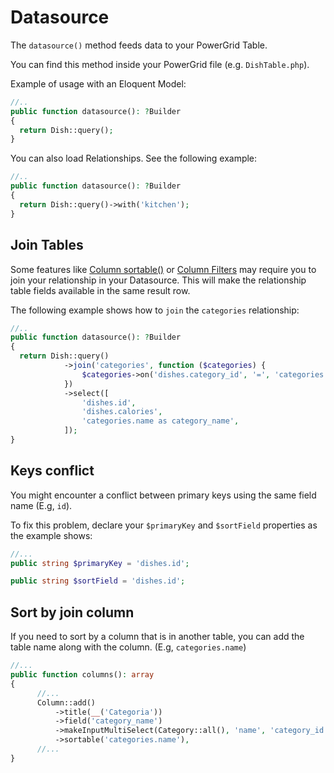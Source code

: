 # Datasource

The `datasource()` method feeds data to your PowerGrid Table.

You can find this method inside your PowerGrid file (e.g. `DishTable.php`).

Example of usage with an Eloquent Model:

```php
//..
public function datasource(): ?Builder
{
  return Dish::query();
}
```

You can also load Relationships. See the following example:

```php
//..
public function datasource(): ?Builder
{
  return Dish::query()->with('kitchen');
}
```

## Join Tables

Some features like [Column sortable()](https://livewire-powergrid.docsforge.com/main/include-columns/#sortable) or [Column Filters](https://livewire-powergrid.docsforge.com/main/column-filters/) may require you to join your relationship in your Datasource. This will make the relationship table fields available in the same result row.

The following example shows how to `join` the `categories` relationship:

```php
//..
public function datasource(): ?Builder
{
  return Dish::query()
            ->join('categories', function ($categories) {
                $categories->on('dishes.category_id', '=', 'categories.id');
            })
            ->select([
                'dishes.id',
                'dishes.calories',
                'categories.name as category_name',
            ]);
}
```

## Keys conflict

You might encounter a conflict between primary keys using the same field name (E.g,  `id`).

To fix this problem, declare your `$primaryKey` and `$sortField` properties as the example shows:

```php
//...
public string $primaryKey = 'dishes.id';

public string $sortField = 'dishes.id';
```

## Sort by join column

If you need to sort by a column that is in another table, you can add the table name along with the column. (E.g, `categories.name`)

```php
//...
public function columns(): array
{
      //...
      Column::add()
          ->title(__('Categoria'))
          ->field('category_name')
          ->makeInputMultiSelect(Category::all(), 'name', 'category_id')
          ->sortable('categories.name'),
      //...
}
```